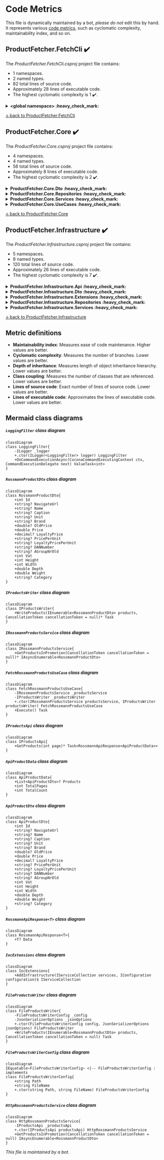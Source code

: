 <!-- markdownlint-capture -->
<!-- markdownlint-disable -->

# Code Metrics

This file is dynamically maintained by a bot, *please do not* edit this by hand. It represents various [code metrics](https://aka.ms/dotnet/code-metrics), such as cyclomatic complexity, maintainability index, and so on.

<div id='productfetcher-fetchcli'></div>

## ProductFetcher.FetchCli :heavy_check_mark:

The *ProductFetcher.FetchCli.csproj* project file contains:

- 1 namespaces.
- 2 named types.
- 82 total lines of source code.
- Approximately 28 lines of executable code.
- The highest cyclomatic complexity is 1 :heavy_check_mark:.

<details>
<summary>
  <strong id="global+namespace">
    &lt;global namespace&gt; :heavy_check_mark:
  </strong>
</summary>
<br>

The `<global namespace>` namespace contains 2 named types.

- 2 named types.
- 82 total lines of source code.
- Approximately 28 lines of executable code.
- The highest cyclomatic complexity is 1 :heavy_check_mark:.

<details>
<summary>
  <strong id="program$">
    &lt;Program&gt;$ :heavy_check_mark:
  </strong>
</summary>
<br>

- The `<Program>$` contains 1 members.
- 56 total lines of source code.
- Approximately 22 lines of executable code.
- The highest cyclomatic complexity is 1 :heavy_check_mark:.

| Member kind | Line number | Maintainability index | Cyclomatic complexity | Depth of inheritance | Class coupling | Lines of source / executable code |
| :-: | :-: | :-: | :-: | :-: | :-: | :-: |
| Method | <a href='https://github.com/dominikus1993/argo-rossmann-product-fetcher/blob/main/src/Cli/ProductFetcher.FetchCli/Program.cs#L1' title='<top-level-statements-entry-point>'>1</a> | 64 | 1 :heavy_check_mark: | 0 | 4 | 56 / 11 |

<a href="#global+namespace">:top: back to &lt;global namespace&gt;</a>

</details>

<details>
<summary>
  <strong id="loggingfilter">
    LoggingFilter :heavy_check_mark:
  </strong>
</summary>
<br>

- The `LoggingFilter` contains 3 members.
- 26 total lines of source code.
- Approximately 6 lines of executable code.
- The highest cyclomatic complexity is 1 :heavy_check_mark:.

| Member kind | Line number | Maintainability index | Cyclomatic complexity | Depth of inheritance | Class coupling | Lines of source / executable code |
| :-: | :-: | :-: | :-: | :-: | :-: | :-: |
| Field | <a href='https://github.com/dominikus1993/argo-rossmann-product-fetcher/blob/main/src/Cli/ProductFetcher.FetchCli/Program.cs#L33' title='ILogger LoggingFilter._logger'>33</a> | 100 | 0 :heavy_check_mark: | 0 | 1 | 1 / 0 |
| Method | <a href='https://github.com/dominikus1993/argo-rossmann-product-fetcher/blob/main/src/Cli/ProductFetcher.FetchCli/Program.cs#L35' title='LoggingFilter.LoggingFilter(ILogger<LoggingFilter> logger)'>35</a> | 96 | 1 :heavy_check_mark: | 0 | 2 | 4 / 1 |
| Method | <a href='https://github.com/dominikus1993/argo-rossmann-product-fetcher/blob/main/src/Cli/ProductFetcher.FetchCli/Program.cs#L39' title='ValueTask<int> LoggingFilter.OnCommandExecutionAsync(CoconaCommandExecutingContext ctx, CommandExecutionDelegate next)'>39</a> | 73 | 1 :heavy_check_mark: | 0 | 6 | 17 / 5 |

<a href="#LoggingFilter-class-diagram">:link: to `LoggingFilter` class diagram</a>

<a href="#global+namespace">:top: back to &lt;global namespace&gt;</a>

</details>

</details>

<a href="#productfetcher-fetchcli">:top: back to ProductFetcher.FetchCli</a>

<div id='productfetcher-core'></div>

## ProductFetcher.Core :heavy_check_mark:

The *ProductFetcher.Core.csproj* project file contains:

- 4 namespaces.
- 4 named types.
- 56 total lines of source code.
- Approximately 8 lines of executable code.
- The highest cyclomatic complexity is 2 :heavy_check_mark:.

<details>
<summary>
  <strong id="productfetcher-core-dto">
    ProductFetcher.Core.Dto :heavy_check_mark:
  </strong>
</summary>
<br>

The `ProductFetcher.Core.Dto` namespace contains 1 named types.

- 1 named types.
- 25 total lines of source code.
- Approximately 0 lines of executable code.
- The highest cyclomatic complexity is 2 :heavy_check_mark:.

<details>
<summary>
  <strong id="rossmannproductdto">
    RossmannProductDto :heavy_check_mark:
  </strong>
</summary>
<br>

- The `RossmannProductDto` contains 19 members.
- 23 total lines of source code.
- Approximately 0 lines of executable code.
- The highest cyclomatic complexity is 2 :heavy_check_mark:.

| Member kind | Line number | Maintainability index | Cyclomatic complexity | Depth of inheritance | Class coupling | Lines of source / executable code |
| :-: | :-: | :-: | :-: | :-: | :-: | :-: |
| Property | <a href='https://github.com/dominikus1993/argo-rossmann-product-fetcher/blob/main/src/ProductFetcher.Core/Dto/ProductDto.cs#L17' title='string? RossmannProductDto.AGroupNrOld'>17</a> | 100 | 2 :heavy_check_mark: | 0 | 1 | 1 / 0 |
| Property | <a href='https://github.com/dominikus1993/argo-rossmann-product-fetcher/blob/main/src/ProductFetcher.Core/Dto/ProductDto.cs#L10' title='string? RossmannProductDto.Brand'>10</a> | 100 | 2 :heavy_check_mark: | 0 | 1 | 1 / 0 |
| Property | <a href='https://github.com/dominikus1993/argo-rossmann-product-fetcher/blob/main/src/ProductFetcher.Core/Dto/ProductDto.cs#L8' title='string? RossmannProductDto.Caption'>8</a> | 100 | 2 :heavy_check_mark: | 0 | 1 | 1 / 0 |
| Property | <a href='https://github.com/dominikus1993/argo-rossmann-product-fetcher/blob/main/src/ProductFetcher.Core/Dto/ProductDto.cs#L23' title='string? RossmannProductDto.Category'>23</a> | 100 | 2 :heavy_check_mark: | 0 | 1 | 1 / 0 |
| Property | <a href='https://github.com/dominikus1993/argo-rossmann-product-fetcher/blob/main/src/ProductFetcher.Core/Dto/ProductDto.cs#L16' title='string? RossmannProductDto.DANNumber'>16</a> | 100 | 2 :heavy_check_mark: | 0 | 1 | 1 / 0 |
| Property | <a href='https://github.com/dominikus1993/argo-rossmann-product-fetcher/blob/main/src/ProductFetcher.Core/Dto/ProductDto.cs#L21' title='double RossmannProductDto.Depth'>21</a> | 100 | 2 :heavy_check_mark: | 0 | 0 | 1 / 0 |
| Property | <a href='https://github.com/dominikus1993/argo-rossmann-product-fetcher/blob/main/src/ProductFetcher.Core/Dto/ProductDto.cs#L19' title='int RossmannProductDto.Height'>19</a> | 100 | 2 :heavy_check_mark: | 0 | 0 | 1 / 0 |
| Property | <a href='https://github.com/dominikus1993/argo-rossmann-product-fetcher/blob/main/src/ProductFetcher.Core/Dto/ProductDto.cs#L5' title='int RossmannProductDto.Id'>5</a> | 100 | 2 :heavy_check_mark: | 0 | 0 | 1 / 0 |
| Property | <a href='https://github.com/dominikus1993/argo-rossmann-product-fetcher/blob/main/src/ProductFetcher.Core/Dto/ProductDto.cs#L13' title='decimal? RossmannProductDto.LoyaltyPrice'>13</a> | 100 | 2 :heavy_check_mark: | 0 | 2 | 1 / 0 |
| Property | <a href='https://github.com/dominikus1993/argo-rossmann-product-fetcher/blob/main/src/ProductFetcher.Core/Dto/ProductDto.cs#L15' title='string? RossmannProductDto.LoyaltyPricePerUnit'>15</a> | 100 | 2 :heavy_check_mark: | 0 | 1 | 1 / 0 |
| Property | <a href='https://github.com/dominikus1993/argo-rossmann-product-fetcher/blob/main/src/ProductFetcher.Core/Dto/ProductDto.cs#L7' title='string? RossmannProductDto.Name'>7</a> | 100 | 2 :heavy_check_mark: | 0 | 1 | 1 / 0 |
| Property | <a href='https://github.com/dominikus1993/argo-rossmann-product-fetcher/blob/main/src/ProductFetcher.Core/Dto/ProductDto.cs#L6' title='string? RossmannProductDto.NavigateUrl'>6</a> | 100 | 2 :heavy_check_mark: | 0 | 1 | 1 / 0 |
| Property | <a href='https://github.com/dominikus1993/argo-rossmann-product-fetcher/blob/main/src/ProductFetcher.Core/Dto/ProductDto.cs#L11' title='double? RossmannProductDto.OldPrice'>11</a> | 100 | 2 :heavy_check_mark: | 0 | 1 | 1 / 0 |
| Property | <a href='https://github.com/dominikus1993/argo-rossmann-product-fetcher/blob/main/src/ProductFetcher.Core/Dto/ProductDto.cs#L12' title='double RossmannProductDto.Price'>12</a> | 100 | 2 :heavy_check_mark: | 0 | 0 | 1 / 0 |
| Property | <a href='https://github.com/dominikus1993/argo-rossmann-product-fetcher/blob/main/src/ProductFetcher.Core/Dto/ProductDto.cs#L14' title='string? RossmannProductDto.PricePerUnit'>14</a> | 100 | 2 :heavy_check_mark: | 0 | 1 | 1 / 0 |
| Property | <a href='https://github.com/dominikus1993/argo-rossmann-product-fetcher/blob/main/src/ProductFetcher.Core/Dto/ProductDto.cs#L9' title='string? RossmannProductDto.Unit'>9</a> | 100 | 2 :heavy_check_mark: | 0 | 1 | 1 / 0 |
| Property | <a href='https://github.com/dominikus1993/argo-rossmann-product-fetcher/blob/main/src/ProductFetcher.Core/Dto/ProductDto.cs#L18' title='int RossmannProductDto.Vat'>18</a> | 100 | 2 :heavy_check_mark: | 0 | 0 | 1 / 0 |
| Property | <a href='https://github.com/dominikus1993/argo-rossmann-product-fetcher/blob/main/src/ProductFetcher.Core/Dto/ProductDto.cs#L22' title='double RossmannProductDto.Weight'>22</a> | 100 | 2 :heavy_check_mark: | 0 | 0 | 1 / 0 |
| Property | <a href='https://github.com/dominikus1993/argo-rossmann-product-fetcher/blob/main/src/ProductFetcher.Core/Dto/ProductDto.cs#L20' title='int RossmannProductDto.Width'>20</a> | 100 | 2 :heavy_check_mark: | 0 | 0 | 1 / 0 |

<a href="#RossmannProductDto-class-diagram">:link: to `RossmannProductDto` class diagram</a>

<a href="#productfetcher-core-dto">:top: back to ProductFetcher.Core.Dto</a>

</details>

</details>

<details>
<summary>
  <strong id="productfetcher-core-repositories">
    ProductFetcher.Core.Repositories :heavy_check_mark:
  </strong>
</summary>
<br>

The `ProductFetcher.Core.Repositories` namespace contains 1 named types.

- 1 named types.
- 6 total lines of source code.
- Approximately 2 lines of executable code.
- The highest cyclomatic complexity is 1 :heavy_check_mark:.

<details>
<summary>
  <strong id="iproductswriter">
    IProductsWriter :heavy_check_mark:
  </strong>
</summary>
<br>

- The `IProductsWriter` contains 1 members.
- 4 total lines of source code.
- Approximately 2 lines of executable code.
- The highest cyclomatic complexity is 1 :heavy_check_mark:.

| Member kind | Line number | Maintainability index | Cyclomatic complexity | Depth of inheritance | Class coupling | Lines of source / executable code |
| :-: | :-: | :-: | :-: | :-: | :-: | :-: |
| Method | <a href='https://github.com/dominikus1993/argo-rossmann-product-fetcher/blob/main/src/ProductFetcher.Core/Repositories/IProductsRepository.cs#L7' title='Task IProductsWriter.WriteProducts(IEnumerable<RossmannProductDto> products, CancellationToken cancellationToken = null)'>7</a> | 87 | 1 :heavy_check_mark: | 0 | 4 | 1 / 2 |

<a href="#IProductsWriter-class-diagram">:link: to `IProductsWriter` class diagram</a>

<a href="#productfetcher-core-repositories">:top: back to ProductFetcher.Core.Repositories</a>

</details>

</details>

<details>
<summary>
  <strong id="productfetcher-core-services">
    ProductFetcher.Core.Services :heavy_check_mark:
  </strong>
</summary>
<br>

The `ProductFetcher.Core.Services` namespace contains 1 named types.

- 1 named types.
- 6 total lines of source code.
- Approximately 2 lines of executable code.
- The highest cyclomatic complexity is 1 :heavy_check_mark:.

<details>
<summary>
  <strong id="irossmannproductsservice">
    IRossmannProductsService :heavy_check_mark:
  </strong>
</summary>
<br>

- The `IRossmannProductsService` contains 1 members.
- 4 total lines of source code.
- Approximately 2 lines of executable code.
- The highest cyclomatic complexity is 1 :heavy_check_mark:.

| Member kind | Line number | Maintainability index | Cyclomatic complexity | Depth of inheritance | Class coupling | Lines of source / executable code |
| :-: | :-: | :-: | :-: | :-: | :-: | :-: |
| Method | <a href='https://github.com/dominikus1993/argo-rossmann-product-fetcher/blob/main/src/ProductFetcher.Core/Services/RossmannProductsService.cs#L7' title='IAsyncEnumerable<RossmannProductDto> IRossmannProductsService.GetProductsInPromotion(CancellationToken cancellationToken = null)'>7</a> | 87 | 1 :heavy_check_mark: | 0 | 3 | 1 / 2 |

<a href="#IRossmannProductsService-class-diagram">:link: to `IRossmannProductsService` class diagram</a>

<a href="#productfetcher-core-services">:top: back to ProductFetcher.Core.Services</a>

</details>

</details>

<details>
<summary>
  <strong id="productfetcher-core-usecases">
    ProductFetcher.Core.UseCases :heavy_check_mark:
  </strong>
</summary>
<br>

The `ProductFetcher.Core.UseCases` namespace contains 1 named types.

- 1 named types.
- 19 total lines of source code.
- Approximately 4 lines of executable code.
- The highest cyclomatic complexity is 1 :heavy_check_mark:.

<details>
<summary>
  <strong id="fetchrossmannproductsusecase">
    FetchRossmannProductsUseCase :heavy_check_mark:
  </strong>
</summary>
<br>

- The `FetchRossmannProductsUseCase` contains 4 members.
- 17 total lines of source code.
- Approximately 4 lines of executable code.
- The highest cyclomatic complexity is 1 :heavy_check_mark:.

| Member kind | Line number | Maintainability index | Cyclomatic complexity | Depth of inheritance | Class coupling | Lines of source / executable code |
| :-: | :-: | :-: | :-: | :-: | :-: | :-: |
| Field | <a href='https://github.com/dominikus1993/argo-rossmann-product-fetcher/blob/main/src/ProductFetcher.Core/UseCases/FetchProductsUseCase.cs#L9' title='IRossmannProductsService FetchRossmannProductsUseCase._productsService'>9</a> | 100 | 0 :heavy_check_mark: | 0 | 1 | 1 / 0 |
| Field | <a href='https://github.com/dominikus1993/argo-rossmann-product-fetcher/blob/main/src/ProductFetcher.Core/UseCases/FetchProductsUseCase.cs#L10' title='IProductsWriter FetchRossmannProductsUseCase._productsWriter'>10</a> | 100 | 0 :heavy_check_mark: | 0 | 1 | 1 / 0 |
| Method | <a href='https://github.com/dominikus1993/argo-rossmann-product-fetcher/blob/main/src/ProductFetcher.Core/UseCases/FetchProductsUseCase.cs#L12' title='FetchRossmannProductsUseCase.FetchRossmannProductsUseCase(IRossmannProductsService productsService, IProductsWriter productsWriter)'>12</a> | 85 | 1 :heavy_check_mark: | 0 | 2 | 5 / 2 |
| Method | <a href='https://github.com/dominikus1993/argo-rossmann-product-fetcher/blob/main/src/ProductFetcher.Core/UseCases/FetchProductsUseCase.cs#L18' title='Task FetchRossmannProductsUseCase.Execute()'>18</a> | 84 | 1 :heavy_check_mark: | 0 | 7 | 5 / 2 |

<a href="#FetchRossmannProductsUseCase-class-diagram">:link: to `FetchRossmannProductsUseCase` class diagram</a>

<a href="#productfetcher-core-usecases">:top: back to ProductFetcher.Core.UseCases</a>

</details>

</details>

<a href="#productfetcher-core">:top: back to ProductFetcher.Core</a>

<div id='productfetcher-infrastructure'></div>

## ProductFetcher.Infrastructure :heavy_check_mark:

The *ProductFetcher.Infrastructure.csproj* project file contains:

- 5 namespaces.
- 8 named types.
- 120 total lines of source code.
- Approximately 26 lines of executable code.
- The highest cyclomatic complexity is 7 :heavy_check_mark:.

<details>
<summary>
  <strong id="productfetcher-infrastructure-api">
    ProductFetcher.Infrastructure.Api :heavy_check_mark:
  </strong>
</summary>
<br>

The `ProductFetcher.Infrastructure.Api` namespace contains 1 named types.

- 1 named types.
- 8 total lines of source code.
- Approximately 2 lines of executable code.
- The highest cyclomatic complexity is 1 :heavy_check_mark:.

<details>
<summary>
  <strong id="iproductsapi">
    IProductsApi :heavy_check_mark:
  </strong>
</summary>
<br>

- The `IProductsApi` contains 1 members.
- 5 total lines of source code.
- Approximately 2 lines of executable code.
- The highest cyclomatic complexity is 1 :heavy_check_mark:.

| Member kind | Line number | Maintainability index | Cyclomatic complexity | Depth of inheritance | Class coupling | Lines of source / executable code |
| :-: | :-: | :-: | :-: | :-: | :-: | :-: |
| Method | <a href='https://github.com/dominikus1993/argo-rossmann-product-fetcher/blob/main/src/ProductFetcher.Infrastructure/Api/IProductsApi.cs#L7' title='Task<RossmannApiResponse<ApiProductData>> IProductsApi.GetProducts(int page)'>7</a> | 93 | 1 :heavy_check_mark: | 0 | 4 | 2 / 2 |

<a href="#IProductsApi-class-diagram">:link: to `IProductsApi` class diagram</a>

<a href="#productfetcher-infrastructure-api">:top: back to ProductFetcher.Infrastructure.Api</a>

</details>

</details>

<details>
<summary>
  <strong id="productfetcher-infrastructure-dto">
    ProductFetcher.Infrastructure.Dto :heavy_check_mark:
  </strong>
</summary>
<br>

The `ProductFetcher.Infrastructure.Dto` namespace contains 3 named types.

- 3 named types.
- 35 total lines of source code.
- Approximately 0 lines of executable code.
- The highest cyclomatic complexity is 2 :heavy_check_mark:.

<details>
<summary>
  <strong id="apiproductdata">
    ApiProductData :heavy_check_mark:
  </strong>
</summary>
<br>

- The `ApiProductData` contains 3 members.
- 6 total lines of source code.
- Approximately 0 lines of executable code.
- The highest cyclomatic complexity is 2 :heavy_check_mark:.

| Member kind | Line number | Maintainability index | Cyclomatic complexity | Depth of inheritance | Class coupling | Lines of source / executable code |
| :-: | :-: | :-: | :-: | :-: | :-: | :-: |
| Property | <a href='https://github.com/dominikus1993/argo-rossmann-product-fetcher/blob/main/src/ProductFetcher.Infrastructure/Dto/ProductResponse.cs#L10' title='List<ApiProductDto>? ApiProductData.Products'>10</a> | 100 | 2 :heavy_check_mark: | 0 | 3 | 1 / 0 |
| Property | <a href='https://github.com/dominikus1993/argo-rossmann-product-fetcher/blob/main/src/ProductFetcher.Infrastructure/Dto/ProductResponse.cs#L12' title='int ApiProductData.TotalCount'>12</a> | 100 | 2 :heavy_check_mark: | 0 | 0 | 1 / 0 |
| Property | <a href='https://github.com/dominikus1993/argo-rossmann-product-fetcher/blob/main/src/ProductFetcher.Infrastructure/Dto/ProductResponse.cs#L11' title='int ApiProductData.TotalPages'>11</a> | 100 | 2 :heavy_check_mark: | 0 | 0 | 1 / 0 |

<a href="#ApiProductData-class-diagram">:link: to `ApiProductData` class diagram</a>

<a href="#productfetcher-infrastructure-dto">:top: back to ProductFetcher.Infrastructure.Dto</a>

</details>

<details>
<summary>
  <strong id="apiproductdto">
    ApiProductDto :heavy_check_mark:
  </strong>
</summary>
<br>

- The `ApiProductDto` contains 19 members.
- 22 total lines of source code.
- Approximately 0 lines of executable code.
- The highest cyclomatic complexity is 2 :heavy_check_mark:.

| Member kind | Line number | Maintainability index | Cyclomatic complexity | Depth of inheritance | Class coupling | Lines of source / executable code |
| :-: | :-: | :-: | :-: | :-: | :-: | :-: |
| Property | <a href='https://github.com/dominikus1993/argo-rossmann-product-fetcher/blob/main/src/ProductFetcher.Infrastructure/Dto/ProductResponse.cs#L29' title='string? ApiProductDto.AGroupNrOld'>29</a> | 100 | 2 :heavy_check_mark: | 0 | 1 | 1 / 0 |
| Property | <a href='https://github.com/dominikus1993/argo-rossmann-product-fetcher/blob/main/src/ProductFetcher.Infrastructure/Dto/ProductResponse.cs#L22' title='string? ApiProductDto.Brand'>22</a> | 100 | 2 :heavy_check_mark: | 0 | 1 | 1 / 0 |
| Property | <a href='https://github.com/dominikus1993/argo-rossmann-product-fetcher/blob/main/src/ProductFetcher.Infrastructure/Dto/ProductResponse.cs#L20' title='string? ApiProductDto.Caption'>20</a> | 100 | 2 :heavy_check_mark: | 0 | 1 | 1 / 0 |
| Property | <a href='https://github.com/dominikus1993/argo-rossmann-product-fetcher/blob/main/src/ProductFetcher.Infrastructure/Dto/ProductResponse.cs#L35' title='string? ApiProductDto.Category'>35</a> | 100 | 2 :heavy_check_mark: | 0 | 1 | 1 / 0 |
| Property | <a href='https://github.com/dominikus1993/argo-rossmann-product-fetcher/blob/main/src/ProductFetcher.Infrastructure/Dto/ProductResponse.cs#L28' title='string? ApiProductDto.DANNumber'>28</a> | 100 | 2 :heavy_check_mark: | 0 | 1 | 1 / 0 |
| Property | <a href='https://github.com/dominikus1993/argo-rossmann-product-fetcher/blob/main/src/ProductFetcher.Infrastructure/Dto/ProductResponse.cs#L33' title='double ApiProductDto.Depth'>33</a> | 100 | 2 :heavy_check_mark: | 0 | 0 | 1 / 0 |
| Property | <a href='https://github.com/dominikus1993/argo-rossmann-product-fetcher/blob/main/src/ProductFetcher.Infrastructure/Dto/ProductResponse.cs#L31' title='int ApiProductDto.Height'>31</a> | 100 | 2 :heavy_check_mark: | 0 | 0 | 1 / 0 |
| Property | <a href='https://github.com/dominikus1993/argo-rossmann-product-fetcher/blob/main/src/ProductFetcher.Infrastructure/Dto/ProductResponse.cs#L17' title='int ApiProductDto.Id'>17</a> | 100 | 2 :heavy_check_mark: | 0 | 0 | 1 / 0 |
| Property | <a href='https://github.com/dominikus1993/argo-rossmann-product-fetcher/blob/main/src/ProductFetcher.Infrastructure/Dto/ProductResponse.cs#L25' title='decimal? ApiProductDto.LoyaltyPrice'>25</a> | 100 | 2 :heavy_check_mark: | 0 | 2 | 1 / 0 |
| Property | <a href='https://github.com/dominikus1993/argo-rossmann-product-fetcher/blob/main/src/ProductFetcher.Infrastructure/Dto/ProductResponse.cs#L27' title='string? ApiProductDto.LoyaltyPricePerUnit'>27</a> | 100 | 2 :heavy_check_mark: | 0 | 1 | 1 / 0 |
| Property | <a href='https://github.com/dominikus1993/argo-rossmann-product-fetcher/blob/main/src/ProductFetcher.Infrastructure/Dto/ProductResponse.cs#L19' title='string? ApiProductDto.Name'>19</a> | 100 | 2 :heavy_check_mark: | 0 | 1 | 1 / 0 |
| Property | <a href='https://github.com/dominikus1993/argo-rossmann-product-fetcher/blob/main/src/ProductFetcher.Infrastructure/Dto/ProductResponse.cs#L18' title='string? ApiProductDto.NavigateUrl'>18</a> | 100 | 2 :heavy_check_mark: | 0 | 1 | 1 / 0 |
| Property | <a href='https://github.com/dominikus1993/argo-rossmann-product-fetcher/blob/main/src/ProductFetcher.Infrastructure/Dto/ProductResponse.cs#L23' title='double? ApiProductDto.OldPrice'>23</a> | 100 | 2 :heavy_check_mark: | 0 | 1 | 1 / 0 |
| Property | <a href='https://github.com/dominikus1993/argo-rossmann-product-fetcher/blob/main/src/ProductFetcher.Infrastructure/Dto/ProductResponse.cs#L24' title='double ApiProductDto.Price'>24</a> | 100 | 2 :heavy_check_mark: | 0 | 0 | 1 / 0 |
| Property | <a href='https://github.com/dominikus1993/argo-rossmann-product-fetcher/blob/main/src/ProductFetcher.Infrastructure/Dto/ProductResponse.cs#L26' title='string? ApiProductDto.PricePerUnit'>26</a> | 100 | 2 :heavy_check_mark: | 0 | 1 | 1 / 0 |
| Property | <a href='https://github.com/dominikus1993/argo-rossmann-product-fetcher/blob/main/src/ProductFetcher.Infrastructure/Dto/ProductResponse.cs#L21' title='string? ApiProductDto.Unit'>21</a> | 100 | 2 :heavy_check_mark: | 0 | 1 | 1 / 0 |
| Property | <a href='https://github.com/dominikus1993/argo-rossmann-product-fetcher/blob/main/src/ProductFetcher.Infrastructure/Dto/ProductResponse.cs#L30' title='int ApiProductDto.Vat'>30</a> | 100 | 2 :heavy_check_mark: | 0 | 0 | 1 / 0 |
| Property | <a href='https://github.com/dominikus1993/argo-rossmann-product-fetcher/blob/main/src/ProductFetcher.Infrastructure/Dto/ProductResponse.cs#L34' title='double ApiProductDto.Weight'>34</a> | 100 | 2 :heavy_check_mark: | 0 | 0 | 1 / 0 |
| Property | <a href='https://github.com/dominikus1993/argo-rossmann-product-fetcher/blob/main/src/ProductFetcher.Infrastructure/Dto/ProductResponse.cs#L32' title='int ApiProductDto.Width'>32</a> | 100 | 2 :heavy_check_mark: | 0 | 0 | 1 / 0 |

<a href="#ApiProductDto-class-diagram">:link: to `ApiProductDto` class diagram</a>

<a href="#productfetcher-infrastructure-dto">:top: back to ProductFetcher.Infrastructure.Dto</a>

</details>

<details>
<summary>
  <strong id="rossmannapiresponset">
    RossmannApiResponse&lt;T&gt; :heavy_check_mark:
  </strong>
</summary>
<br>

- The `RossmannApiResponse<T>` contains 1 members.
- 4 total lines of source code.
- Approximately 0 lines of executable code.
- The highest cyclomatic complexity is 2 :heavy_check_mark:.

| Member kind | Line number | Maintainability index | Cyclomatic complexity | Depth of inheritance | Class coupling | Lines of source / executable code |
| :-: | :-: | :-: | :-: | :-: | :-: | :-: |
| Property | <a href='https://github.com/dominikus1993/argo-rossmann-product-fetcher/blob/main/src/ProductFetcher.Infrastructure/Dto/ProductResponse.cs#L5' title='T? RossmannApiResponse<T>.Data'>5</a> | 100 | 2 :heavy_check_mark: | 0 | 0 | 1 / 0 |

<a href="#RossmannApiResponse&lt;T&gt;-class-diagram">:link: to `RossmannApiResponse&lt;T&gt;` class diagram</a>

<a href="#productfetcher-infrastructure-dto">:top: back to ProductFetcher.Infrastructure.Dto</a>

</details>

</details>

<details>
<summary>
  <strong id="productfetcher-infrastructure-extensions">
    ProductFetcher.Infrastructure.Extensions :heavy_check_mark:
  </strong>
</summary>
<br>

The `ProductFetcher.Infrastructure.Extensions` namespace contains 1 named types.

- 1 named types.
- 28 total lines of source code.
- Approximately 10 lines of executable code.
- The highest cyclomatic complexity is 1 :heavy_check_mark:.

<details>
<summary>
  <strong id="iocextensions">
    IocExtensions :heavy_check_mark:
  </strong>
</summary>
<br>

- The `IocExtensions` contains 1 members.
- 26 total lines of source code.
- Approximately 10 lines of executable code.
- The highest cyclomatic complexity is 1 :heavy_check_mark:.

| Member kind | Line number | Maintainability index | Cyclomatic complexity | Depth of inheritance | Class coupling | Lines of source / executable code |
| :-: | :-: | :-: | :-: | :-: | :-: | :-: |
| Method | <a href='https://github.com/dominikus1993/argo-rossmann-product-fetcher/blob/main/src/ProductFetcher.Infrastructure/Extensions/IocExtensions.cs#L18' title='IServiceCollection IocExtensions.AddInfrastructure(IServiceCollection services, IConfiguration configuration)'>18</a> | 64 | 1 :heavy_check_mark: | 0 | 8 | 23 / 10 |

<a href="#IocExtensions-class-diagram">:link: to `IocExtensions` class diagram</a>

<a href="#productfetcher-infrastructure-extensions">:top: back to ProductFetcher.Infrastructure.Extensions</a>

</details>

</details>

<details>
<summary>
  <strong id="productfetcher-infrastructure-repositories">
    ProductFetcher.Infrastructure.Repositories :heavy_check_mark:
  </strong>
</summary>
<br>

The `ProductFetcher.Infrastructure.Repositories` namespace contains 2 named types.

- 2 named types.
- 22 total lines of source code.
- Approximately 6 lines of executable code.
- The highest cyclomatic complexity is 1 :heavy_check_mark:.

<details>
<summary>
  <strong id="fileproductswriter">
    FileProductsWriter :heavy_check_mark:
  </strong>
</summary>
<br>

- The `FileProductsWriter` contains 4 members.
- 18 total lines of source code.
- Approximately 6 lines of executable code.
- The highest cyclomatic complexity is 1 :heavy_check_mark:.

| Member kind | Line number | Maintainability index | Cyclomatic complexity | Depth of inheritance | Class coupling | Lines of source / executable code |
| :-: | :-: | :-: | :-: | :-: | :-: | :-: |
| Field | <a href='https://github.com/dominikus1993/argo-rossmann-product-fetcher/blob/main/src/ProductFetcher.Infrastructure/Repositories/FileProductsWriter.cs#L12' title='FileProductsWriterConfig FileProductsWriter._config'>12</a> | 100 | 0 :heavy_check_mark: | 0 | 1 | 1 / 0 |
| Field | <a href='https://github.com/dominikus1993/argo-rossmann-product-fetcher/blob/main/src/ProductFetcher.Infrastructure/Repositories/FileProductsWriter.cs#L13' title='JsonSerializerOptions FileProductsWriter._jsonOptions'>13</a> | 100 | 0 :heavy_check_mark: | 0 | 1 | 1 / 0 |
| Method | <a href='https://github.com/dominikus1993/argo-rossmann-product-fetcher/blob/main/src/ProductFetcher.Infrastructure/Repositories/FileProductsWriter.cs#L15' title='FileProductsWriter.FileProductsWriter(FileProductsWriterConfig config, JsonSerializerOptions jsonOptions)'>15</a> | 85 | 1 :heavy_check_mark: | 0 | 2 | 5 / 2 |
| Method | <a href='https://github.com/dominikus1993/argo-rossmann-product-fetcher/blob/main/src/ProductFetcher.Infrastructure/Repositories/FileProductsWriter.cs#L21' title='Task FileProductsWriter.WriteProducts(IEnumerable<RossmannProductDto> products, CancellationToken cancellationToken = null)'>21</a> | 73 | 1 :heavy_check_mark: | 0 | 7 | 6 / 4 |

<a href="#FileProductsWriter-class-diagram">:link: to `FileProductsWriter` class diagram</a>

<a href="#productfetcher-infrastructure-repositories">:top: back to ProductFetcher.Infrastructure.Repositories</a>

</details>

<details>
<summary>
  <strong id="fileproductswriterconfig">
    FileProductsWriterConfig :heavy_check_mark:
  </strong>
</summary>
<br>

- The `FileProductsWriterConfig` contains 3 members.
- 1 total lines of source code.
- Approximately 0 lines of executable code.
- The highest cyclomatic complexity is 1 :heavy_check_mark:.

| Member kind | Line number | Maintainability index | Cyclomatic complexity | Depth of inheritance | Class coupling | Lines of source / executable code |
| :-: | :-: | :-: | :-: | :-: | :-: | :-: |
| Method | <a href='https://github.com/dominikus1993/argo-rossmann-product-fetcher/blob/main/src/ProductFetcher.Infrastructure/Repositories/FileProductsWriter.cs#L8' title='FileProductsWriterConfig.FileProductsWriterConfig(string Path, string FileName)'>8</a> | 100 | 1 :heavy_check_mark: | 0 | 0 | 1 / 0 |
| Property | <a href='https://github.com/dominikus1993/argo-rossmann-product-fetcher/blob/main/src/ProductFetcher.Infrastructure/Repositories/FileProductsWriter.cs#L8' title='string FileProductsWriterConfig.FileName'>8</a> | 100 | 0 :heavy_check_mark: | 0 | 0 | 1 / 0 |
| Property | <a href='https://github.com/dominikus1993/argo-rossmann-product-fetcher/blob/main/src/ProductFetcher.Infrastructure/Repositories/FileProductsWriter.cs#L8' title='string FileProductsWriterConfig.Path'>8</a> | 100 | 0 :heavy_check_mark: | 0 | 0 | 1 / 0 |

<a href="#FileProductsWriterConfig-class-diagram">:link: to `FileProductsWriterConfig` class diagram</a>

<a href="#productfetcher-infrastructure-repositories">:top: back to ProductFetcher.Infrastructure.Repositories</a>

</details>

</details>

<details>
<summary>
  <strong id="productfetcher-infrastructure-services">
    ProductFetcher.Infrastructure.Services :heavy_check_mark:
  </strong>
</summary>
<br>

The `ProductFetcher.Infrastructure.Services` namespace contains 1 named types.

- 1 named types.
- 27 total lines of source code.
- Approximately 8 lines of executable code.
- The highest cyclomatic complexity is 7 :heavy_check_mark:.

<details>
<summary>
  <strong id="httprossmannproductsservice">
    HttpRossmannProductsService :heavy_check_mark:
  </strong>
</summary>
<br>

- The `HttpRossmannProductsService` contains 3 members.
- 25 total lines of source code.
- Approximately 8 lines of executable code.
- The highest cyclomatic complexity is 7 :heavy_check_mark:.

| Member kind | Line number | Maintainability index | Cyclomatic complexity | Depth of inheritance | Class coupling | Lines of source / executable code |
| :-: | :-: | :-: | :-: | :-: | :-: | :-: |
| Field | <a href='https://github.com/dominikus1993/argo-rossmann-product-fetcher/blob/main/src/ProductFetcher.Infrastructure/Services/HttpRossmannProductsService.cs#L12' title='IProductsApi HttpRossmannProductsService._productsApi'>12</a> | 100 | 0 :heavy_check_mark: | 0 | 1 | 1 / 0 |
| Method | <a href='https://github.com/dominikus1993/argo-rossmann-product-fetcher/blob/main/src/ProductFetcher.Infrastructure/Services/HttpRossmannProductsService.cs#L14' title='HttpRossmannProductsService.HttpRossmannProductsService(IProductsApi productsApi)'>14</a> | 96 | 1 :heavy_check_mark: | 0 | 1 | 4 / 1 |
| Method | <a href='https://github.com/dominikus1993/argo-rossmann-product-fetcher/blob/main/src/ProductFetcher.Infrastructure/Services/HttpRossmannProductsService.cs#L19' title='IAsyncEnumerable<RossmannProductDto> HttpRossmannProductsService.GetProductsInPromotion(CancellationToken cancellationToken = null)'>19</a> | 65 | 7 :heavy_check_mark: | 0 | 9 | 15 / 7 |

<a href="#HttpRossmannProductsService-class-diagram">:link: to `HttpRossmannProductsService` class diagram</a>

<a href="#productfetcher-infrastructure-services">:top: back to ProductFetcher.Infrastructure.Services</a>

</details>

</details>

<a href="#productfetcher-infrastructure">:top: back to ProductFetcher.Infrastructure</a>

## Metric definitions

  - **Maintainability index**: Measures ease of code maintenance. Higher values are better.
  - **Cyclomatic complexity**: Measures the number of branches. Lower values are better.
  - **Depth of inheritance**: Measures length of object inheritance hierarchy. Lower values are better.
  - **Class coupling**: Measures the number of classes that are referenced. Lower values are better.
  - **Lines of source code**: Exact number of lines of source code. Lower values are better.
  - **Lines of executable code**: Approximates the lines of executable code. Lower values are better.

## Mermaid class diagrams

<div id="LoggingFilter-class-diagram"></div>

##### `LoggingFilter` class diagram

```mermaid
classDiagram
class LoggingFilter{
    -ILogger _logger
    +.ctor(ILogger<LoggingFilter> logger) LoggingFilter
    +OnCommandExecutionAsync(CoconaCommandExecutingContext ctx, CommandExecutionDelegate next) ValueTask<int>
}

```

<div id="RossmannProductDto-class-diagram"></div>

##### `RossmannProductDto` class diagram

```mermaid
classDiagram
class RossmannProductDto{
    +int Id
    +string? NavigateUrl
    +string? Name
    +string? Caption
    +string? Unit
    +string? Brand
    +double? OldPrice
    +double Price
    +decimal? LoyaltyPrice
    +string? PricePerUnit
    +string? LoyaltyPricePerUnit
    +string? DANNumber
    +string? AGroupNrOld
    +int Vat
    +int Height
    +int Width
    +double Depth
    +double Weight
    +string? Category
}

```

<div id="IProductsWriter-class-diagram"></div>

##### `IProductsWriter` class diagram

```mermaid
classDiagram
class IProductsWriter{
    +WriteProducts(IEnumerable<RossmannProductDto> products, CancellationToken cancellationToken = null)* Task
}

```

<div id="IRossmannProductsService-class-diagram"></div>

##### `IRossmannProductsService` class diagram

```mermaid
classDiagram
class IRossmannProductsService{
    +GetProductsInPromotion(CancellationToken cancellationToken = null)* IAsyncEnumerable<RossmannProductDto>
}

```

<div id="FetchRossmannProductsUseCase-class-diagram"></div>

##### `FetchRossmannProductsUseCase` class diagram

```mermaid
classDiagram
class FetchRossmannProductsUseCase{
    -IRossmannProductsService _productsService
    -IProductsWriter _productsWriter
    +.ctor(IRossmannProductsService productsService, IProductsWriter productsWriter) FetchRossmannProductsUseCase
    +Execute() Task
}

```

<div id="IProductsApi-class-diagram"></div>

##### `IProductsApi` class diagram

```mermaid
classDiagram
class IProductsApi{
    +GetProducts(int page)* Task<RossmannApiResponse<ApiProductData>>
}

```

<div id="ApiProductData-class-diagram"></div>

##### `ApiProductData` class diagram

```mermaid
classDiagram
class ApiProductData{
    +List<ApiProductDto>? Products
    +int TotalPages
    +int TotalCount
}

```

<div id="ApiProductDto-class-diagram"></div>

##### `ApiProductDto` class diagram

```mermaid
classDiagram
class ApiProductDto{
    +int Id
    +string? NavigateUrl
    +string? Name
    +string? Caption
    +string? Unit
    +string? Brand
    +double? OldPrice
    +double Price
    +decimal? LoyaltyPrice
    +string? PricePerUnit
    +string? LoyaltyPricePerUnit
    +string? DANNumber
    +string? AGroupNrOld
    +int Vat
    +int Height
    +int Width
    +double Depth
    +double Weight
    +string? Category
}

```

<div id="RossmannApiResponse&lt;T&gt;-class-diagram"></div>

##### `RossmannApiResponse<T>` class diagram

```mermaid
classDiagram
class RossmannApiResponse<T>{
    +T? Data
}

```

<div id="IocExtensions-class-diagram"></div>

##### `IocExtensions` class diagram

```mermaid
classDiagram
class IocExtensions{
    +AddInfrastructure(IServiceCollection services, IConfiguration configuration)$ IServiceCollection
}

```

<div id="FileProductsWriter-class-diagram"></div>

##### `FileProductsWriter` class diagram

```mermaid
classDiagram
class FileProductsWriter{
    -FileProductsWriterConfig _config
    -JsonSerializerOptions _jsonOptions
    +.ctor(FileProductsWriterConfig config, JsonSerializerOptions jsonOptions) FileProductsWriter
    +WriteProducts(IEnumerable<RossmannProductDto> products, CancellationToken cancellationToken = null) Task
}

```

<div id="FileProductsWriterConfig-class-diagram"></div>

##### `FileProductsWriterConfig` class diagram

```mermaid
classDiagram
IEquatable~FileProductsWriterConfig~ <|-- FileProductsWriterConfig : implements
class FileProductsWriterConfig{
    +string Path
    +string FileName
    +.ctor(string Path, string FileName) FileProductsWriterConfig
}

```

<div id="HttpRossmannProductsService-class-diagram"></div>

##### `HttpRossmannProductsService` class diagram

```mermaid
classDiagram
class HttpRossmannProductsService{
    -IProductsApi _productsApi
    +.ctor(IProductsApi productsApi) HttpRossmannProductsService
    +GetProductsInPromotion(CancellationToken cancellationToken = null) IAsyncEnumerable<RossmannProductDto>
}

```

*This file is maintained by a bot.*

<!-- markdownlint-restore -->
